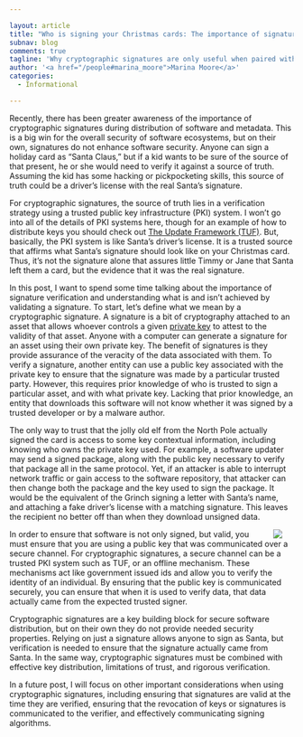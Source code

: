 ```yaml
---

layout: article
title: "Who is signing your Christmas cards: The importance of signature verification"
subnav: blog
comments: true
tagline: 'Why cryptographic signatures are only useful when paired with secure key distribution and verification.'
author: '<a href="/people#marina_moore">Marina Moore</a>'
categories:
  - Informational

---
```


Recently, there has been greater awareness of the importance of cryptographic signatures during distribution of software and metadata. This is a big win for the overall security of software ecosystems, but on their own, signatures do not enhance software security. Anyone can sign a holiday card as “Santa Claus,” but if a kid wants to be sure of the source of that present, he or she would need to verify it against a source of truth. Assuming the kid has some hacking or pickpocketing skills, this source of truth could be a driver’s license with the real Santa’s signature.

For cryptographic signatures, the source of truth lies in a verification strategy using a trusted public key infrastructure (PKI) system. I won’t go into all of the details of PKI systems here, though for an example of how to distribute keys you should check out [The Update Framework (TUF)](https://theupdateframework.io). But, basically, the PKI system is like Santa’s driver’s license. It is a trusted source that affirms what Santa’s signature should look like on your Christmas card. Thus, it’s not the signature alone that assures little Timmy or Jane that Santa left them a card, but the evidence that it was the real signature.

In this post, I want to spend some time talking about the importance of signature verification and understanding what is and isn’t achieved by validating a signature. To start, let’s define what we mean by a cryptographic signature. A signature is a bit of cryptography attached to an asset that allows whoever controls a given [private key](https://en.wikipedia.org/wiki/Public-key_cryptography) to attest to the validity of that asset. Anyone with a computer can generate a signature for an asset using their own private key. The benefit of signatures is they provide assurance of the veracity of the data associated with them. To verify a signature, another entity can use a public key associated with the private key to ensure that the signature was made by a particular trusted party. However, this requires prior knowledge of who is trusted to sign a particular asset, and with what private key. Lacking that prior knowledge, an entity that downloads this software will not know whether it was signed by a trusted developer or by a malware author.

The only way to trust that the jolly old elf from the North Pole actually signed the card is access to some key contextual information, including knowing who owns the private key used. For example, a software updater may send a signed package, along with the public key necessary to verify that package all in the same protocol. Yet, if an attacker is able to interrupt network traffic or gain access to the software repository, that attacker can then change both the package and the key used to sign the package. It would be the equivalent of the Grinch signing a letter with Santa’s name, and attaching a fake driver’s license with a matching signature. This leaves the recipient no better off than when they download unsigned data.

<img align="right" src="/img/signature-verification-exploit.jpg" style="margin: 0px 20px"/>

In order to ensure that software is not only signed, but valid, you must ensure that you are using a public key that was communicated over a secure channel. For cryptographic signatures, a secure channel can be a trusted PKI system such as TUF, or an offline mechanism. These mechanisms act like government issued ids and allow you to verify the identity of an individual. By ensuring that the public key is communicated securely, you can ensure that when it is used to verify data, that data actually came from the expected trusted signer.

Cryptographic signatures are a key building block for secure software distribution, but on their own they do not provide needed security properties. Relying on just a signature allows anyone to sign as Santa, but verification is needed to ensure that the signature actually came from Santa. In the same way, cryptographic signatures must be combined with effective key distribution, limitations of trust, and rigorous verification.

In a future post, I will focus on other important considerations when using cryptographic signatures, including ensuring that signatures are valid at the time they are verified, ensuring that the revocation of keys or signatures is communicated to the verifier, and effectively communicating signing algorithms.
